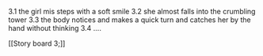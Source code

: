 3.1
the girl mis steps with a soft smile
3.2
she almost falls into the crumbling tower
3.3
the body notices and makes a quick turn and catches her by the hand without thinking
3.4
....

[[Story board 3;]]